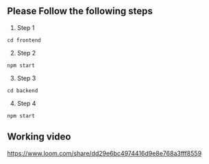 

## Please Follow the following steps 
1. Step 1
```
cd frontend
```
2. Step 2
```
npm start
```
3. Step 3
```
cd backend
```
4. Step 4
```
npm start
```

## Working video

https://www.loom.com/share/dd29e6bc4974416d9e8e768a3fff8559
